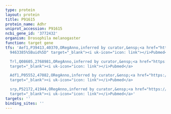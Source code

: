 ```yaml
---
type: protein
layout: protein
title: P91615
protein_name: Adhr
uniprot_accession: P91615
ncbi_gene_id: '3772432'
organism: Drosophila melanogaster
function: target gene
tfs: 'Aef1,P39413,40370,ORegAnno,inferred by curator,&ensp;<a href="https://www.ncbi.nlm.nih.gov/pubmed/?term=1547943;
  9463385%5Buid%5D" target="_blank"><i uk-icon="icon: link"></i>Pubmed</a>

  Trl,Q08605,2768981,ORegAnno,inferred by curator,&ensp;<a href="https://www.ncbi.nlm.nih.gov/pubmed/?term=1408750%5Buid%5D"
  target="_blank"><i uk-icon="icon: link"></i>Pubmed</a>

  Adf1,P05552,47082,ORegAnno,inferred by curator,&ensp;<a href="https://www.ncbi.nlm.nih.gov/pubmed/?term=2105454%5Buid%5D"
  target="_blank"><i uk-icon="icon: link"></i>Pubmed</a>

  srp,P52172,41944,ORegAnno,inferred by curator,&ensp;<a href="https://www.ncbi.nlm.nih.gov/pubmed/?term=8187633%5Buid%5D"
  target="_blank"><i uk-icon="icon: link"></i>Pubmed</a>'
targets: ''
binding_sites: ''
---
```

